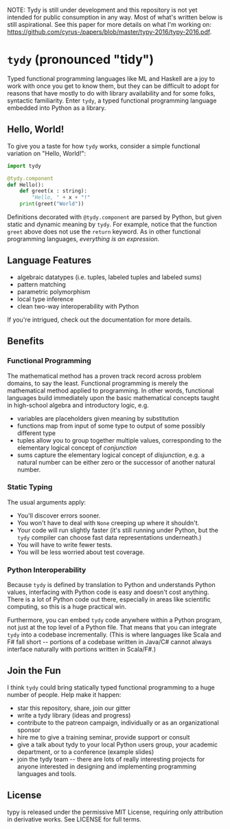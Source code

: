 NOTE: Tydy is still under development and this repository is not yet intended for public consumption in any way. Most of what's written below is still aspirational. See this paper for more details on what I'm working on: https://github.com/cyrus-/papers/blob/master/typy-2016/typy-2016.pdf.

`tydy` (pronounced "tidy") 
==========================
Typed functional programming languages like ML and Haskell are a joy to work with once you get to know them, but they can be difficult to adopt for reasons that have mostly to do with library availability and for some folks, syntactic familiarity. Enter `tydy`, a  typed functional programming language embedded into Python as a library.

Hello, World!
-------------
To give you a taste for how `tydy` works, consider a simple functional variation on "Hello, World!":
```python 
import tydy

@tydy.component
def Hello():
    def greet(x : string): 
        "Hello, " + x + "!"
    print(greet("World"))
```

Definitions decorated with `@tydy.component` are parsed by Python, but given static and dynamic meaning by `tydy`. For example, notice that the function `greet` above does not use the `return` keyword. As in other functional programming languages, *everything is an expression*.

Language Features
-----------------
* algebraic datatypes (i.e. tuples, labeled tuples and labeled sums)
* pattern matching
* parametric polymorphism
* local type inference
* clean two-way interoperability with Python

If you're intrigued, check out the documentation for more details.

Benefits
--------
### Functional Programming
The mathematical method has a proven track record across problem domains, to say the least. Functional programming is merely the mathematical method applied to programming. In other words, functional languages build immediately upon the basic mathematical concepts taught in high-school algebra and introductory logic, e.g.

* variables are placeholders given meaning by substitution
* functions map from input of some type to output of some possibly different type
* tuples allow you to group together multiple values, corresponding to the elementary logical concept of *conjunction*
* sums capture the elementary logical concept of *disjunction*, e.g. a natural number can be either zero or the successor of another natural number.

### Static Typing
The usual arguments apply:
* You'll discover errors sooner.
* You won't have to deal with `None` creeping up where it shouldn't.
* Your code will run slightly faster (it's still running under Python, but the `tydy` compiler can choose fast data representations underneath.)
* You will have to write fewer tests.
* You will be less worried about test coverage.

### Python Interoperability
Because `tydy` is defined by translation to Python and understands Python values, interfacing with Python code is easy and doesn't cost anything. There is a lot of Python code out there, especially in areas like scientific computing, so this is a huge practical win.

Furthermore, you can embed `tydy` code anywhere within a Python program, not just at the top level of a Python file. That means that you can integrate `tydy` into a codebase incrementally. (This is where languages like Scala and F# fall short -- portions of a codebase written in Java/C# cannot always interface naturally with portions written in Scala/F#.)

Join the Fun
------------
I think `tydy` could bring statically typed functional programming to a huge number of people. Help make it happen:
* star this repository, share, join our gitter
* write a tydy library (ideas and progress)
* contribute to the patreon campaign, individually or as an organizational sponsor
* hire me to give a training seminar, provide support or consult
* give a talk about tydy to your local Python users group, your academic department, or to a conference (example slides)
* join the tydy team -- there are lots of really interesting projects for anyone interested in designing and implementing programming languages and tools. 

License
-------
typy is released under the permissive MIT License, requiring only attribution in derivative works. See LICENSE for full terms.

